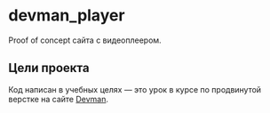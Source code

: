 # devman_player
Proof of concept сайта с видеоплеером.

## Цели проекта

Код написан в учебных целях — это урок в курсе по продвинутой верстке на сайте [Devman](https://dvmn.org).
